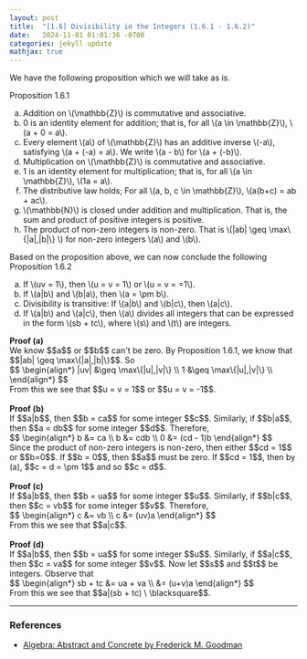 ```yaml
---
layout: post
title:  "[1.6] Divisibility in the Integers (1.6.1 - 1.6.2)"
date:   2024-11-01 01:01:36 -0700
categories: jekyll update
mathjax: true
---
```

<!------------------------------------------------------------------------------------>
We have the following proposition which we will take as is.
<div class="peachheaderdiv">
Proposition 1.6.1
</div>
<div class="peachbodydiv">
<ol type="a">
	<li>Addition on \(\mathbb{Z}\) is commutative and associative.</li>
	<li>0 is an identity element for addition; that is, for all \(a \in \mathbb{Z}\), \(a + 0 = a\).</li>
	<li>Every element \(a\) of \(\mathbb{Z}\) has an additive inverse \(-a\), satisfying \(a + (-a) = a\). We write \(a - b\) for \(a + (-b)\).</li>
	<li>Multiplication on \(\mathbb{Z}\) is commutative and associative.</li>
	<li>1 is an identity element for multiplication; that is, for all \(a \in \mathbb{Z}\), \(1a = a\).</li>
	<li>The distributive law holds; For all \(a, b, c \in \mathbb{Z}\), \(a(b+c) = ab + ac\).</li>	
	<li>\(\mathbb{N}\) is closed under addition and multiplication. That is, the sum and product of positive integers is positive.</li>
	<li>The product of non-zero integers is non-zero. That is \(|ab| \geq \max\{|a|,|b|\} \) for non-zero integers \(a\) and \(b\).</li>
</ol>
</div>
Based on the proposition above, we can now conclude the following
<br>
<!------------------------------------------------------------------------------------>
<div class="peachheaderdiv">
Proposition 1.6.2
</div>
<div class="peachbodydiv">
<ol type="a">
	<li>If \(uv = 1\), then \(u = v = 1\) or \(u = v = =1\).</li>
	<li>If \(a|b\) and \(b|a\), then \(a = \pm b\).</li>
	<li>Divisibility is transitive: If \(a|b\) and \(b|c\), then \(a|c\).</li>
	<li>If \(a|b\) and \(a|c\), then \(a\) divides all integers that can be expressed in the form \(sb + tc\), where \(s\) and \(t\) are integers.</li>
</ol>
</div>
<!------------------------------------------------------------------------------------>
<b>Proof (a)</b><br>
We know $$a$$ or $$b$$ can't be zero. By Proposition 1.6.1, we know that $$|ab| \geq \max\{|a|,|b|\}$$. So 
<div> 
$$
\begin{align*}
|uv| &\geq \max\{|u|,|v|\} \\
1 &\geq \max\{|u|,|v|\} \\
\end{align*}
$$
</div>
From this we see that $$u = v = 1$$ or $$u = v = -1$$. <br>
<br>
<!------------------------------------------------------------------------------------>
<b>Proof (b)</b><br>
If $$a|b$$, then $$b = ca$$ for some integer $$c$$. Similarly, if $$b|a$$, then $$a = db$$ for some integer $$d$$. Therefore, 
<div> 
$$
\begin{align*}
b &= ca \\ 
b &= cdb \\
0 &= (cd - 1)b
\end{align*}
$$
</div>
Since the product of non-zero integers is non-zero, then either $$cd = 1$$ or $$b=0$$. If $$b = 0$$, then $$a$$ must be zero. If $$cd = 1$$, then by (a), $$c = d = \pm 1$$ and so $$c = d$$.
<br>
<br>
<!------------------------------------------------------------------------------------>
<b>Proof (c)</b><br>
If $$a|b$$, then $$b = ua$$ for some integer $$u$$. Similarly, if $$b|c$$, then $$c = vb$$ for some integer $$v$$. Therefore,
<div> 
$$
\begin{align*}
c &= vb \\ 
c &= (uv)a
\end{align*}
$$
</div>
From this we see that $$a|c$$.
<br>
<br>
<!------------------------------------------------------------------------------------>
<b>Proof (d)</b><br>
If $$a|b$$, then $$b = ua$$ for some integer $$u$$. Similarly, if $$a|c$$, then $$c = va$$ for some integer $$v$$. Now let $$s$$ and $$t$$ be integers. Observe that
<div> 
$$
\begin{align*}
sb + tc &= ua + va \\ 
        &= (u+v)a
\end{align*}
$$
</div>
From this we see that $$a|(sb + tc) \ \blacksquare$$.
<hr>

<!------------------------------------------------------------------------------------>
<h3>References</h3>
<ul>
<li><a href="https://homepage.divms.uiowa.edu/~goodman/algebrabook.dir/algebrabook.html">Algebra: Abstract and Concrete by Frederick M. Goodman</a></li>
</ul>






















